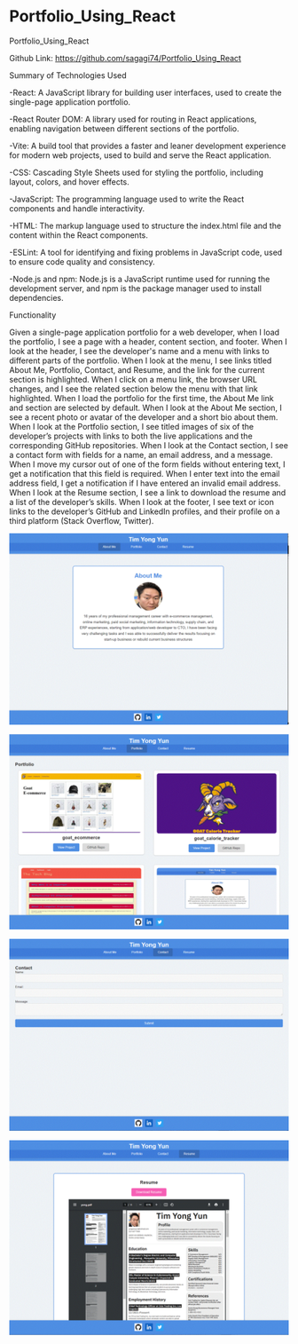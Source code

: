 # Portfolio_Using_React
Portfolio_Using_React

Github Link: https://github.com/sagagi74/Portfolio_Using_React





Summary of Technologies Used

-React: A JavaScript library for building user interfaces, used to create the single-page application portfolio.

-React Router DOM: A library used for routing in React applications, enabling navigation between different sections of the portfolio.

-Vite: A build tool that provides a faster and leaner development experience for modern web projects, used to build and serve the React application.

-CSS: Cascading Style Sheets used for styling the portfolio, including layout, colors, and hover effects.

-JavaScript: The programming language used to write the React components and handle interactivity.

-HTML: The markup language used to structure the index.html file and the content within the React components.

-ESLint: A tool for identifying and fixing problems in JavaScript code, used to ensure code quality and consistency.

-Node.js and npm: Node.js is a JavaScript runtime used for running the development server, and npm is the package manager used to install dependencies.

Functionality 

Given a single-page application portfolio for a web developer, when I load the portfolio, I see a page with a header, content section, and footer. When I look at the header, I see the developer's name and a menu with links to different parts of the portfolio. When I look at the menu, I see links titled About Me, Portfolio, Contact, and Resume, and the link for the current section is highlighted. When I click on a menu link, the browser URL changes, and I see the related section below the menu with that link highlighted. When I load the portfolio for the first time, the About Me link and section are selected by default. When I look at the About Me section, I see a recent photo or avatar of the developer and a short bio about them. When I look at the Portfolio section, I see titled images of six of the developer’s projects with links to both the live applications and the corresponding GitHub repositories. When I look at the Contact section, I see a contact form with fields for a name, an email address, and a message. When I move my cursor out of one of the form fields without entering text, I get a notification that this field is required. When I enter text into the email address field, I get a notification if I have entered an invalid email address. When I look at the Resume section, I see a link to download the resume and a list of the developer’s skills. When I look at the footer, I see text or icon links to the developer’s GitHub and LinkedIn profiles, and their profile on a third platform (Stack Overflow, Twitter).

![aboutme](src/assets/aboutme.gif)

![portfolio](src/assets/portfolio.GIF)

![contact](src/assets/contact.gif)

![resume](src/assets/resume.gif)